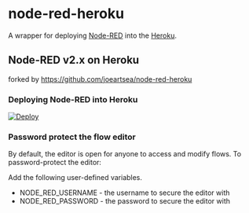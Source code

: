 node-red-heroku
================

A wrapper for deploying [Node-RED](http://nodered.org) into the [Heroku](https://www.heroku.com).

## Node-RED v2.x on Heroku

forked by https://github.com/joeartsea/node-red-heroku

### Deploying Node-RED into Heroku

[![Deploy](https://www.herokucdn.com/deploy/button.png)](https://heroku.com/deploy?template=https://github.com/OGIS-RI-IWAO/node-red-heroku)

### Password protect the flow editor

By default, the editor is open for anyone to access and modify flows. To password-protect the editor:

Add the following user-defined variables.

* NODE_RED_USERNAME - the username to secure the editor with
* NODE_RED_PASSWORD - the password to secure the editor with
